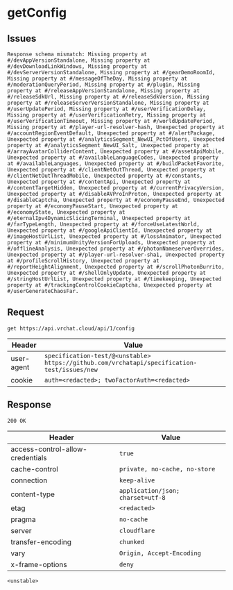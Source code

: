 # getConfig

## Issues
```
Response schema mismatch: Missing property at #/devAppVersionStandalone, Missing property at #/devDownloadLinkWindows, Missing property at #/devServerVersionStandalone, Missing property at #/gearDemoRoomId, Missing property at #/messageOfTheDay, Missing property at #/moderationQueryPeriod, Missing property at #/plugin, Missing property at #/releaseAppVersionStandalone, Missing property at #/releaseSdkUrl, Missing property at #/releaseSdkVersion, Missing property at #/releaseServerVersionStandalone, Missing property at #/userUpdatePeriod, Missing property at #/userVerificationDelay, Missing property at #/userVerificationRetry, Missing property at #/userVerificationTimeout, Missing property at #/worldUpdatePeriod, Missing property at #/player-url-resolver-hash, Unexpected property at #/accountRegionEventDefault, Unexpected property at #/alertPackage, Unexpected property at #/analyticsSegment_NewUI_PctOfUsers, Unexpected property at #/analyticsSegment_NewUI_Salt, Unexpected property at #/arrayAvatarColliderContent, Unexpected property at #/assetApiMobile, Unexpected property at #/availableLanguageCodes, Unexpected property at #/availableLanguages, Unexpected property at #/buildPacketFavorite, Unexpected property at #/clientNetOutThread, Unexpected property at #/clientNetOutThreadMobile, Unexpected property at #/constants, Unexpected property at #/contentApi, Unexpected property at #/contentTargetHidden, Unexpected property at #/currentPrivacyVersion, Unexpected property at #/disableAVProInProton, Unexpected property at #/disableCaptcha, Unexpected property at #/economyPauseEnd, Unexpected property at #/economyPauseStart, Unexpected property at #/economyState, Unexpected property at #/eternalIpv4DynamicSlicingTerminal, Unexpected property at #/farTypeLength, Unexpected property at #/forceUseLatestWorld, Unexpected property at #/googleApiClientId, Unexpected property at #/imageHostUrlList, Unexpected property at #/lossAnimator, Unexpected property at #/minimumUnityVersionForUploads, Unexpected property at #/offlineAnalysis, Unexpected property at #/photonNameserverOverrides, Unexpected property at #/player-url-resolver-sha1, Unexpected property at #/profileScrollHistory, Unexpected property at #/reportHeightAlignment, Unexpected property at #/scrollPhotonBurrito, Unexpected property at #/shellOnlyUpdate, Unexpected property at #/stringHostUrlList, Unexpected property at #/timekeeping, Unexpected property at #/trackingControlCookieCaptcha, Unexpected property at #/userGenerateChaosFar.
```

## Request
`get https://api.vrchat.cloud/api/1/config`

| Header | Value |
| ------ | ----- |
| user-agent | `specification-test/@<unstable> https://github.com/vrchatapi/specification-test/issues/new` |
| cookie | `auth=<redacted>; twoFactorAuth=<redacted>` |


## Response
`200 OK`

| Header | Value |
| ------ | ----- |
| access-control-allow-credentials | `true` |
| cache-control | `private, no-cache, no-store` |
| connection | `keep-alive` |
| content-type | `application/json; charset=utf-8` |
| etag | `<redacted>` |
| pragma | `no-cache` |
| server | `cloudflare` |
| transfer-encoding | `chunked` |
| vary | `Origin, Accept-Encoding` |
| x-frame-options | `deny` |

```jsonc
<unstable>
```
